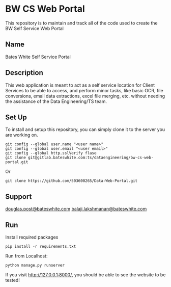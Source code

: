 # BW CS Web Portal

This repository is to maintain and track all of the code used to create the BW Self Service Web Portal

## Name
Bates White Self Service Portal

## Description
This web application is meant to act as a self service location for Client Services to be able to access, and perform minor tasks, like basic OCR, file conversions, email data extractions, excel file merging, etc. without needing the assistance of the Data Engineering/TS team.

## Set Up
To install and setup this repository, you can simply clone it to the server you are working on.

```
git config --global user.name "<user name>"
git config --global user.email "<user email>"
git config --global http.sslVerify flase
git clone git@gitlab.bateswhite.com:ts/dataengineering/bw-cs-web-portal.git
```
Or
```
git clone https://github.com/503600265/Data-Web-Portal.git
```

## Support
douglas.post@bateswhite.com
balaji.lakshmanan@bateswhite.com

## Run 
Install required packages
```
pip install -r requirements.txt
```
Run from Localhost:
```
python manage.py runserver
```
If you visit http://127.0.0.1:8000/, you should be able to see the website to be tested! 






